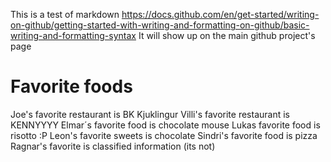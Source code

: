 This is a test of markdown
https://docs.github.com/en/get-started/writing-on-github/getting-started-with-writing-and-formatting-on-github/basic-writing-and-formatting-syntax
It will show up on the main github project's page

# Favorite foods
Joe's favorite restaurant is BK Kjuklingur
Villi's favorite restaurant is KENNYYYY
Elmar´s favorite food is chocolate mouse
Lukas favorite food is risotto :P
Leon's favorite sweets is chocolate
Sindri's favorite food is pizza
Ragnar's favorite is classified information (its not)
